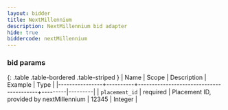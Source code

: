 ```yaml
---
layout: bidder
title: NextMillennium
description: NextMillennium bid adapter
hide: true
biddercode: nextMillennium
---
```


### bid params

{: .table .table-bordered .table-striped }
| Name           | Scope    | Description                             | Example | Type    |
|----------------+----------+-----------------------------------------+---------|---------|
| `placement_id` | required | Placement ID, provided by nextMillennium | 12345   | Integer |
